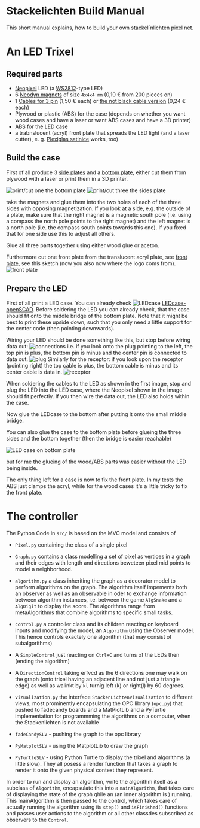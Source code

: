 
# Stackelichten Build Manual
This short manual explains, how to build your own stackel´nlichten pixel net.

# An LED Trixel

## Required parts
* [Neopixel]([https://learn.adafruit.com/adafruit-neopixel-uberguide/overview) LED (a [WS2812](https://cdn-shop.adafruit.com/datasheets/WS2812.pdf)-type LED)
* 6 [Neodyn magnets](http://www.magnetportal.de/wuerfel/neodym-magnet-wuerfel-n45-4mm-1-3kg/a-64/) of size `4x4x4 mm` (0,10 € from 200 pieces on)
* 1 [Cables for 3 pin](https://www.adafruit.com/products/1663) (1,50 € each) or [the not black cable version](https://www.amazon.com/HKBAYI-50Pair-50sets-Connector-WS2812B/dp/B00NBSH4CA/ref=sr_1_4?s=electronics&ie=UTF8&qid=1491030077&sr=1-4&keywords=JST+SM+3+pin) (0,24 € each)
* Plywood or plastic (ABS) for the case (depends on whether you want wood cases and have a laser or want ABS cases and have a 3D printer)
* ABS for the LED case
* a trabnslucent (acryl) front plate that spreads the LED light (and a laser cutter), e. g. [Plexiglas satinice](http://www.plexiglas.de/product/plexiglas/de/produkte/plexiglas-satinice/pages/default.aspx) works, too)


## Build the case
First of all produce 3 [side plates](../openSCAD/side.scad) and a [bottom plate](../openSCAD/bottom.scad), either cut them from plywood with a laser or print them in a 3D printer.

![print/cut one the bottom plate](./img/bottom_plain.png)
![print/cut three the sides plate](./img/side_plain.png)

take the magnets and glue them into the two holes of each of the three sides with opposing magnetization. If you look at a side, e.g. the outside of a plate, make sure that the right magnet is a magnetic south pole (i.e. using a compass the north pole points to the right magnet) and the left magnet is a north pole (i.e. the compass south points towards this one). If you fixed that for one side use this to adjust all others.

Glue all three parts together using either wood glue or aceton.

Furthermore cut one front plate from the translucent acryl plate, see [front plate](../openSCAD/front.scad), see this sketch (now you also now where the logo coms from).
![front plate](img/front_plain.png)

## Prepare the LED
First of all print a LED case. You can already check
![LEDcase](./img/LEDcase.png)
[LEDcase-openSCAD](../openSCAD/LED_case.scad).
 Before soldering the LED you can already check, that the case should fit onto the middle bridge of the bottom plate. Note that it might be best to print these upside down, such that you only need a little support for the center code (then pointing downwards).

Wiring your LED should be done something like this, but stop before wiring data out:
![connections](./img/connections.jpg)
i.e. if you look onto the plug pointing to the left,
the top pin is plus, the bottom pin is minus and the center pin is connected to data out.
![plug](img/plug.jpg)
Similarly for the receptor: if you look upon the receptor (pointing right) the top cable is plus, the bottom cable is minus and its center cable is data in.
![receptor](img/receptor.jpg)

When soldering the cables to the LED as shown in the first image, stop and plug the LED into the LED case,
where the Neopixel shown in the image should fit perfectly. If you then wire the data out, the LED also holds within the case.

Now glue the LEDcase to the bottom after putting it onto the small middle bridge.

You can also glue the case to the bottom plate before glueing the three sides and the bottom together (then the bridge is easier reachable)

![LED case on bottom plate](img/LEDcase2.jpg)

but for me the glueing of the wood/ABS parts was easier without the LED being inside.

The only thing left for a case is now to fix the front plate. In my tests the ABS just clamps the acryl, while for the wood cases it's a little tricky to fix the front plate.

# The controller

The Python Code in `src/` is based on the MVC model and consists of

* `Pixel.py` containing the class of a single pixel
* `Graph.py` contains a class modelling a set of pixel as vertices in a graph and their edges with length and directions beweteen pixel mid points to model a neighborhood.

* `algorithm.py` a class inheriting the graph as a decorator model to perform algorithms on the graph. The algorithm itself impements both an observer as well as an observable in oder to exchange information between algorithm instances, i.e. between the game `AlgSnake` and a `AlgDigit` to display the score. The algorithms range from metaAlgorithms that combine algorithms to specific small tasks.
* `control.py` a controller class and its children reacting on keyboard inputs and modifying the model, an `Algorithm` using the Observer model. This hence controls exactely one algorithm (that may consist of subalgorithms)
 * A `SimpleControl` just reacting on `Ctrl+C` and turns of the LEDs then (ending the algorithm)
 * A `DirectionControl` taking erfvcd as the 6 directions one may walk on the graph (onto trixel having an adjacent line and not just a triangle edge) as well as walinkt by `kl` turnig left (k) or right(l) by 60 degrees.
* `vizualization.py` the interface `StackenLichtenVisualization` to different views, most prominently encapsulating the OPC library (`opc.py`) that pushed to fadecandy boards and a MatPlotLib and a PyTurtle implementation for programmming the algorithms on a computer, when the Stackenlichten is not available
 * `fadeCandySLV` - pushing the graph to the opc library
 * `PyMatplotSLV` - using the MatplotLib to draw the graph
 * `PyTurtleSLV` - using Python Turtle to display the trixel and algorithms (a little slow).
They all posess a render function that takes a graph to render it onto the given physical context they represent.

In order to run and display an algorithm, write the algorithm itself as a subclass of `Algorithm`, encapsulate this into a `mainAlgorithm`, that takes care of displaying the state of the graph qhile an (an inner algorithm is ) running.
This mainAlgorithm is then passed to the control, which takes care of actually running the algorithm using its `step()` and `isFinished()` functions and passes user actions to the algorithm or all other classdes subscribed as observers to the `Control`.
